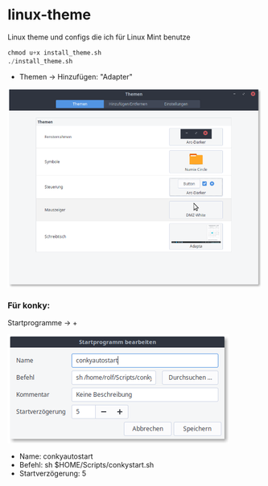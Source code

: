 # linux-theme
Linux theme und configs die ich für Linux Mint benutze

```python
chmod u+x install_theme.sh
./install_theme.sh
```

* Themen -> Hinzufügen: "Adapter"

![screenshot](screenshot.png)

### Für konky:
Startprogramme -> +

![startup](startup.png)

* Name: conkyautostart
* Befehl: sh $HOME/Scripts/conkystart.sh
* Startverzögerung: 5

